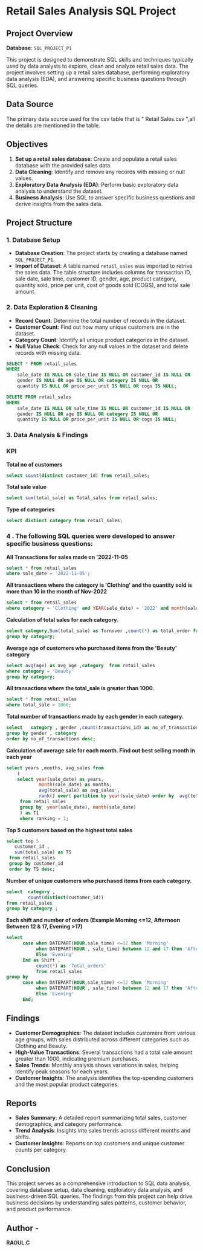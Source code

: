 # Retail Sales Analysis SQL Project

## Project Overview
 
**Database**: `SQL_PROJECT_P1`

This project is designed to demonstrate SQL skills and techniques typically used by data analysts to explore, clean and analyze retail sales data. The project involves setting up a retail sales database, performing exploratory data analysis (EDA), and answering specific business questions through SQL queries. 

## Data Source

The primary data source used for the csv table that is " Retail Sales.csv ",all the details are mentioned in the table.

## Objectives

1. **Set up a retail sales database**: Create and populate a retail sales database with the provided sales data.
2. **Data Cleaning**: Identify and remove any records with missing or null values.
3. **Exploratory Data Analysis (EDA)**: Perform basic exploratory data analysis to understand the dataset.
4. **Business Analysis**: Use SQL to answer specific business questions and derive insights from the sales data.

## Project Structure

### 1. Database Setup

- **Database Creation**: The project starts by creating a database named `SQL_PROJECT_P1`.
- **Import of Dataset**: A table named `retail_sales` was imported to retrive the sales data. The table structure includes columns for transaction ID, sale date, sale time, customer ID, gender, age, product category, quantity sold, price per unit, cost of goods sold (COGS), and total sale amount.

### 2. Data Exploration & Cleaning

- **Record Count**: Determine the total number of records in the dataset.
- **Customer Count**: Find out how many unique customers are in the dataset.
- **Category Count**: Identify all unique product categories in the dataset.
- **Null Value Check**: Check for any null values in the dataset and delete records with missing data.

```sql
SELECT * FROM retail_sales
WHERE 
    sale_date IS NULL OR sale_time IS NULL OR customer_id IS NULL OR 
    gender IS NULL OR age IS NULL OR category IS NULL OR 
    quantity IS NULL OR price_per_unit IS NULL OR cogs IS NULL;

DELETE FROM retail_sales
WHERE 
    sale_date IS NULL OR sale_time IS NULL OR customer_id IS NULL OR 
    gender IS NULL OR age IS NULL OR category IS NULL OR 
    quantity IS NULL OR price_per_unit IS NULL OR cogs IS NULL;
```
### 3. Data Analysis & Findings

###  KPI
**Total no of customers**
```sql
select count(distinct customer_id) from retail_sales;
```
**Total sale value**
```sql
select sum(total_sale) as Total_sales from retail_sales;
```
**Type of categories**
```sql
select distinct category from retail_sales;
```



### 4 . The following SQL queries were developed to answer specific business questions:

 **All Transactions for sales made on '2022-11-05**
  ```sql
 select * from retail_sales
 where sale_date = '2022-11-05';
```
**All transactions where the category is 'Clothing' and the quantity sold is more than 10 in the month of Nov-2022**
```sql
select * from retail_sales
where category = 'Clothing' and YEAR(sale_date) = '2022' and month(sale_date) = '11' and quantity > 10;
```                          
**Calculation of total sales for each category.**
```sql
select category,Sum(total_sale) as Turnover ,count(*) as total_order from retail_sales
group by category;
```

**Average age of customers who purchased items from the 'Beauty' category**
```sql
select avg(age) as avg_age ,category  from retail_sales
where category = 'Beauty'
group by category;
```

**All transactions where the total_sale is greater than 1000.**
```sql
select * from retail_sales
where total_sale > 1000;
```

**Total number of transactions  made by each gender in each category.**
  ```sql
select   category , gender ,count(transactions_id) as no_of_transactions from retail_sales
group by gender , category
order by no_of_transactions desc;
```

**Calculation of average sale for each month. Find out best selling month in each year**
```sql
select years ,months, avg_sales from 
	(
	select year(sale_date) as years,
	        month(sale_date) as months,
			avg(total_sale) as avg_sales ,
			rank() over( partition by year(sale_date) order by  avg(total_sale) desc) as ranking
	 from retail_sales
	 group by  year(sale_date), month(sale_date)
	 ) as T1
	 where ranking = 1;
```
	
**Top 5 customers based on the highest total sales**
```sql
select top 5
   customer_id ,
   sum(total_sale) as TS 
 from retail_sales
 group by customer_id
 order by TS desc;
```	

**Number of unique customers who purchased items from each category.**
```sql
select  category ,
        count(distinct(customer_id))
from retail_sales
group by category ;
```

**Each shift and number of orders (Example Morning <=12, Afternoon Between 12 & 17, Evening >17)**
```sql 
select 
      case when DATEPART(HOUR,sale_time) <=12 then 'Morning'
	       when DATEPART(HOUR , sale_time) between 12 and 17 then 'Afternoon'
		   Else 'Evening'
	  End as Shift ,
		   count(*) as 'Total_orders'
		   from retail_sales
group by 
      case when DATEPART(HOUR,sale_time) <=12 then 'Morning'
	       when DATEPART(HOUR , sale_time) between 12 and 17 then 'Afternoon'
		   Else 'Evening'
	  End;
```

## Findings

- **Customer Demographics**: The dataset includes customers from various age groups, with sales distributed across different categories such as Clothing and Beauty.
- **High-Value Transactions**: Several transactions had a total sale amount greater than 1000, indicating premium purchases.
- **Sales Trends**: Monthly analysis shows variations in sales, helping identify peak seasons for each years.
- **Customer Insights**: The analysis identifies the top-spending customers and the most popular product categories.

## Reports

- **Sales Summary**: A detailed report summarizing total sales, customer demographics, and category performance.
- **Trend Analysis**: Insights into sales trends across different months and shifts.
- **Customer Insights**: Reports on top customers and unique customer counts per category.

## Conclusion

This project serves as a comprehensive introduction to SQL data analysis, covering database setup, data cleaning, exploratory data analysis, and business-driven SQL queries. The findings from this project can help drive business decisions by understanding sales patterns, customer behavior, and product performance.

## Author   - 

**RAGUL.C**
